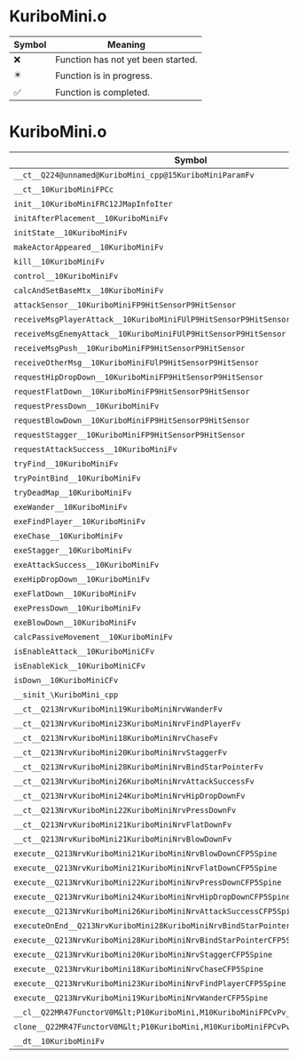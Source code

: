 # KuriboMini.o
| Symbol | Meaning 
| ------------- | ------------- 
| :x: | Function has not yet been started. 
| :eight_pointed_black_star: | Function is in progress. 
| :white_check_mark: | Function is completed. 


# KuriboMini.o
| Symbol | Decompiled? |
| ------------- | ------------- |
| `__ct__Q224@unnamed@KuriboMini_cpp@15KuriboMiniParamFv` | :x: |
| `__ct__10KuriboMiniFPCc` | :x: |
| `init__10KuriboMiniFRC12JMapInfoIter` | :x: |
| `initAfterPlacement__10KuriboMiniFv` | :x: |
| `initState__10KuriboMiniFv` | :x: |
| `makeActorAppeared__10KuriboMiniFv` | :x: |
| `kill__10KuriboMiniFv` | :x: |
| `control__10KuriboMiniFv` | :x: |
| `calcAndSetBaseMtx__10KuriboMiniFv` | :x: |
| `attackSensor__10KuriboMiniFP9HitSensorP9HitSensor` | :x: |
| `receiveMsgPlayerAttack__10KuriboMiniFUlP9HitSensorP9HitSensor` | :x: |
| `receiveMsgEnemyAttack__10KuriboMiniFUlP9HitSensorP9HitSensor` | :x: |
| `receiveMsgPush__10KuriboMiniFP9HitSensorP9HitSensor` | :x: |
| `receiveOtherMsg__10KuriboMiniFUlP9HitSensorP9HitSensor` | :x: |
| `requestHipDropDown__10KuriboMiniFP9HitSensorP9HitSensor` | :x: |
| `requestFlatDown__10KuriboMiniFP9HitSensorP9HitSensor` | :x: |
| `requestPressDown__10KuriboMiniFv` | :x: |
| `requestBlowDown__10KuriboMiniFP9HitSensorP9HitSensor` | :x: |
| `requestStagger__10KuriboMiniFP9HitSensorP9HitSensor` | :x: |
| `requestAttackSuccess__10KuriboMiniFv` | :x: |
| `tryFind__10KuriboMiniFv` | :x: |
| `tryPointBind__10KuriboMiniFv` | :x: |
| `tryDeadMap__10KuriboMiniFv` | :x: |
| `exeWander__10KuriboMiniFv` | :x: |
| `exeFindPlayer__10KuriboMiniFv` | :x: |
| `exeChase__10KuriboMiniFv` | :x: |
| `exeStagger__10KuriboMiniFv` | :x: |
| `exeAttackSuccess__10KuriboMiniFv` | :x: |
| `exeHipDropDown__10KuriboMiniFv` | :x: |
| `exeFlatDown__10KuriboMiniFv` | :x: |
| `exePressDown__10KuriboMiniFv` | :x: |
| `exeBlowDown__10KuriboMiniFv` | :x: |
| `calcPassiveMovement__10KuriboMiniFv` | :x: |
| `isEnableAttack__10KuriboMiniCFv` | :x: |
| `isEnableKick__10KuriboMiniCFv` | :x: |
| `isDown__10KuriboMiniCFv` | :x: |
| `__sinit_\KuriboMini_cpp` | :x: |
| `__ct__Q213NrvKuriboMini19KuriboMiniNrvWanderFv` | :x: |
| `__ct__Q213NrvKuriboMini23KuriboMiniNrvFindPlayerFv` | :x: |
| `__ct__Q213NrvKuriboMini18KuriboMiniNrvChaseFv` | :x: |
| `__ct__Q213NrvKuriboMini20KuriboMiniNrvStaggerFv` | :x: |
| `__ct__Q213NrvKuriboMini28KuriboMiniNrvBindStarPointerFv` | :x: |
| `__ct__Q213NrvKuriboMini26KuriboMiniNrvAttackSuccessFv` | :x: |
| `__ct__Q213NrvKuriboMini24KuriboMiniNrvHipDropDownFv` | :x: |
| `__ct__Q213NrvKuriboMini22KuriboMiniNrvPressDownFv` | :x: |
| `__ct__Q213NrvKuriboMini21KuriboMiniNrvFlatDownFv` | :x: |
| `__ct__Q213NrvKuriboMini21KuriboMiniNrvBlowDownFv` | :x: |
| `execute__Q213NrvKuriboMini21KuriboMiniNrvBlowDownCFP5Spine` | :x: |
| `execute__Q213NrvKuriboMini21KuriboMiniNrvFlatDownCFP5Spine` | :x: |
| `execute__Q213NrvKuriboMini22KuriboMiniNrvPressDownCFP5Spine` | :x: |
| `execute__Q213NrvKuriboMini24KuriboMiniNrvHipDropDownCFP5Spine` | :x: |
| `execute__Q213NrvKuriboMini26KuriboMiniNrvAttackSuccessCFP5Spine` | :x: |
| `executeOnEnd__Q213NrvKuriboMini28KuriboMiniNrvBindStarPointerCFP5Spine` | :x: |
| `execute__Q213NrvKuriboMini28KuriboMiniNrvBindStarPointerCFP5Spine` | :x: |
| `execute__Q213NrvKuriboMini20KuriboMiniNrvStaggerCFP5Spine` | :x: |
| `execute__Q213NrvKuriboMini18KuriboMiniNrvChaseCFP5Spine` | :x: |
| `execute__Q213NrvKuriboMini23KuriboMiniNrvFindPlayerCFP5Spine` | :x: |
| `execute__Q213NrvKuriboMini19KuriboMiniNrvWanderCFP5Spine` | :x: |
| `__cl__Q22MR47FunctorV0M&lt;P10KuriboMini,M10KuriboMiniFPCvPv_v&gt;CFv` | :x: |
| `clone__Q22MR47FunctorV0M&lt;P10KuriboMini,M10KuriboMiniFPCvPv_v&gt;CFP7JKRHeap` | :x: |
| `__dt__10KuriboMiniFv` | :x: |
